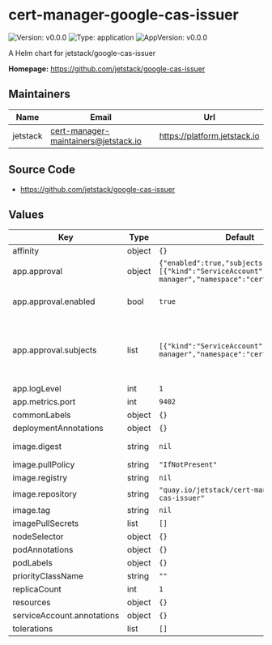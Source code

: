 # cert-manager-google-cas-issuer

![Version: v0.0.0](https://img.shields.io/badge/Version-v0.0.0-informational?style=flat-square) ![Type: application](https://img.shields.io/badge/Type-application-informational?style=flat-square) ![AppVersion: v0.0.0](https://img.shields.io/badge/AppVersion-v0.0.0-informational?style=flat-square)

A Helm chart for jetstack/google-cas-issuer

**Homepage:** <https://github.com/jetstack/google-cas-issuer>

## Maintainers

| Name | Email | Url |
| ---- | ------ | --- |
| jetstack | <cert-manager-maintainers@jetstack.io> | <https://platform.jetstack.io> |

## Source Code

* <https://github.com/jetstack/google-cas-issuer>

## Values

| Key | Type | Default | Description |
|-----|------|---------|-------------|
| affinity | object | `{}` | Kubernetes affinity: constraints for pod assignment |
| app.approval | object | `{"enabled":true,"subjects":[{"kind":"ServiceAccount","name":"cert-manager","namespace":"cert-manager"}]}` | Handle RBAC permissions for approving Google CAS issuer CertificateRequests. |
| app.approval.enabled | bool | `true` | enabled determines whether the ClusterRole and ClusterRoleBinding for approval is created. You will want to disable this if you are managing approval RBAC elsewhere from this chart, for example if you create them separately for all installed issuers. |
| app.approval.subjects | list | `[{"kind":"ServiceAccount","name":"cert-manager","namespace":"cert-manager"}]` | subjects is the subject that the approval RBAC permissions will be bound to. Here we are binding them to cert-manager's ServiceAccount so that the default approve all approver has the permissions to do so. You will want to change this subject to approver-policy's ServiceAccount if using that project (recommended).   https://cert-manager.io/docs/projects/approver-policy   name: cert-manager-approver-policy   namespace: cert-manager |
| app.logLevel | int | `1` | Verbosity of google-cas-issuer logging. |
| app.metrics.port | int | `9402` | Port for exposing Prometheus metrics on 0.0.0.0 on path '/metrics'. |
| commonLabels | object | `{}` | Labels to apply to all resources |
| deploymentAnnotations | object | `{}` | Optional additional annotations to add to the google-cas-issuer Deployment |
| image.digest | string | `nil` | Target image digest. Will override any tag if set. for example: digest: sha256:0e072dddd1f7f8fc8909a2ca6f65e76c5f0d2fcfb8be47935ae3457e8bbceb20 |
| image.pullPolicy | string | `"IfNotPresent"` | Kubernetes imagePullPolicy on Deployment. |
| image.registry | string | `nil` | Target image registry. Will be prepended to the target image repositry if set. |
| image.repository | string | `"quay.io/jetstack/cert-manager-google-cas-issuer"` | Target image repository. |
| image.tag | string | `nil` | Target image version tag. Defaults to the chart's appVersion. |
| imagePullSecrets | list | `[]` | Optional secrets used for pulling the google-cas-issuer container image. |
| nodeSelector | object | `{}` | Kubernetes node selector: node labels for pod assignment |
| podAnnotations | object | `{}` | Optional additional annotations to add to the google-cas-issuer Pods |
| podLabels | object | `{}` | Optional additional labels to add to the google-cas-issuer Pods |
| priorityClassName | string | `""` | Optional priority class to be used for the google-cas-issuer pods. |
| replicaCount | int | `1` | Number of replicas of google-cas-issuer to run. |
| resources | object | `{}` | Kubernetes pod resource requests/limits for google-cas-issuer. |
| serviceAccount.annotations | object | `{}` | Optional annotations to add to the service account |
| tolerations | list | `[]` | Kubernetes pod tolerations for google-cas-issuer |

